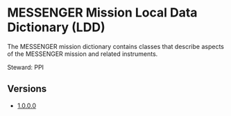 # MESSENGER Mission Local Data Dictionary (LDD)

The MESSENGER mission dictionary contains classes that describe aspects of the MESSENGER mission and related instruments.

Steward: PPI

## Versions

- [1.0.0.0](1.0.0.0)
